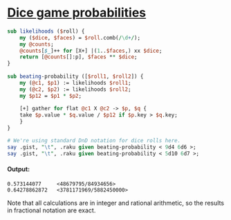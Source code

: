 [1]: https://rosettacode.org/wiki/Dice_game_probabilities

# [Dice game probabilities][1]



```perl
sub likelihoods ($roll) {
    my ($dice, $faces) = $roll.comb(/\d+/);
    my @counts;
    @counts[$_]++ for [X+] |(1..$faces,) xx $dice;
    return [@counts[]:p], $faces ** $dice;
}
 
sub beating-probability ([$roll1, $roll2]) {
    my (@c1, $p1) := likelihoods $roll1;
    my (@c2, $p2) := likelihoods $roll2;
    my $p12 = $p1 * $p2;
 
    [+] gather for flat @c1 X @c2 -> $p, $q {
	take $p.value * $q.value / $p12 if $p.key > $q.key;
    }
}

# We're using standard DnD notation for dice rolls here.
say .gist, "\t", .raku given beating-probability < 9d4 6d6 >;
say .gist, "\t", .raku given beating-probability < 5d10 6d7 >;
```

#### Output:
```
0.573144077     <48679795/84934656>
0.64278862872   <3781171969/5882450000>
```


Note that all calculations are in integer and rational arithmetic, so the results in fractional notation are exact.
